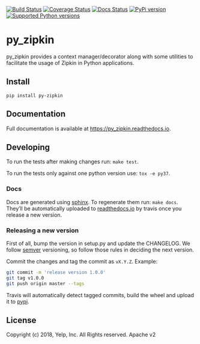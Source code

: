 [![Build Status](https://travis-ci.org/Yelp/py_zipkin.svg?branch=master)](https://travis-ci.org/Yelp/py_zipkin)
[![Coverage Status](https://img.shields.io/coveralls/Yelp/py_zipkin.svg)](https://coveralls.io/r/Yelp/py_zipkin)
[![Docs Status](https://readthedocs.org/projects/py-zipkin/badge/?version=latest)](https://py_zipkin.readthedocs.io)
[![PyPi version](https://img.shields.io/pypi/v/py_zipkin.svg)](https://pypi.python.org/pypi/py_zipkin/)
[![Supported Python versions](https://img.shields.io/pypi/pyversions/py_zipkin.svg)](https://pypi.python.org/pypi/py_zipkin/)

# py_zipkin

py_zipkin provides a context manager/decorator along with some utilities to
facilitate the usage of Zipkin in Python applications.

## Install

```
pip install py-zipkin
```

## Documentation

Full documentation is available at https://py_zipkin.readthedocs.io.

## Developing

To run the tests after making changes run: `make test`.

To run the tests only against one python version use: `tox -e py37`.

### Docs

Docs are generated using [sphinx](https://www.sphinx-doc.org/en/master/index.html).
To regenerate them run: `make docs`. They’ll be automatically uploaded to
[readthedocs.io](https://py_zipkin.readthedocs.io) by travis once you release a new
version.

### Releasing a new version

First of all, bump the version in setup.py and update the CHANGELOG. We follow
[semver](https://semver.org/) versioning, so follow those rules in deciding the next
version.

Commit the changes and tag the commit as `vX.Y.Z`. Example:

```bash
git commit -m 'release version 1.0.0'
git tag v1.0.0
git push origin master --tags
```

Travis will automatically detect tagged commits, build the wheel and upload it to
[pypi](https://pypi.org/project/py-zipkin/).

License
-------

Copyright (c) 2018, Yelp, Inc. All Rights reserved. Apache v2

